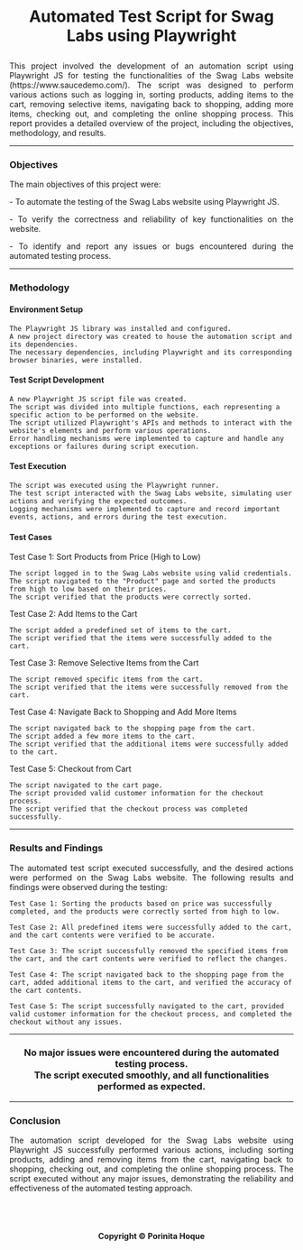 # <p align="center"> Automated Test Script for Swag Labs using Playwright </p>

<p align="justify">This project involved the development of an automation script using Playwright JS for testing the functionalities of the Swag Labs website (https://www.saucedemo.com/). The script was designed to perform various actions such as logging in, sorting products, adding items to the cart, removing selective items, navigating back to shopping, adding more items, checking out, and completing the online shopping process. This report provides a detailed overview of the project, including the objectives, methodology, and results.</p>

<hr>

### Objectives
<p align="justify">The main objectives of this project were:</p>
 <p align="justify">- To automate the testing of the Swag Labs website using Playwright JS.</p>
 <p align="justify">- To verify the correctness and reliability of key functionalities on the website.</p>
 <p align="justify">- To identify and report any issues or bugs encountered during the automated testing process.</p>

<hr>

### Methodology

#### Environment Setup

    The Playwright JS library was installed and configured.
    A new project directory was created to house the automation script and its dependencies.
    The necessary dependencies, including Playwright and its corresponding browser binaries, were installed.

#### Test Script Development

    A new Playwright JS script file was created.
    The script was divided into multiple functions, each representing a specific action to be performed on the website.
    The script utilized Playwright's APIs and methods to interact with the website's elements and perform various operations.
    Error handling mechanisms were implemented to capture and handle any exceptions or failures during script execution.

#### Test Execution

    The script was executed using the Playwright runner.
    The test script interacted with the Swag Labs website, simulating user actions and verifying the expected outcomes.
    Logging mechanisms were implemented to capture and record important events, actions, and errors during the test execution.

#### Test Cases

Test Case 1: Sort Products from Price (High to Low)

    The script logged in to the Swag Labs website using valid credentials.
    The script navigated to the "Product" page and sorted the products from high to low based on their prices.
    The script verified that the products were correctly sorted.

Test Case 2: Add Items to the Cart

    The script added a predefined set of items to the cart.
    The script verified that the items were successfully added to the cart.

Test Case 3: Remove Selective Items from the Cart

    The script removed specific items from the cart.
    The script verified that the items were successfully removed from the cart.

Test Case 4: Navigate Back to Shopping and Add More Items

    The script navigated back to the shopping page from the cart.
    The script added a few more items to the cart.
    The script verified that the additional items were successfully added to the cart.

Test Case 5: Checkout from Cart

    The script navigated to the cart page.
    The script provided valid customer information for the checkout process.
    The script verified that the checkout process was completed successfully.

<hr>

### Results and Findings

<p align="justify">The automated test script executed successfully, and the desired actions were performed on the Swag Labs website. The following results and findings were observed during the testing:</p>

    Test Case 1: Sorting the products based on price was successfully completed, and the products were correctly sorted from high to low.

    Test Case 2: All predefined items were successfully added to the cart, and the cart contents were verified to be accurate.

    Test Case 3: The script successfully removed the specified items from the cart, and the cart contents were verified to reflect the changes.

    Test Case 4: The script navigated back to the shopping page from the cart, added additional items to the cart, and verified the accuracy of the cart contents.

    Test Case 5: The script successfully navigated to the cart, provided valid customer information for the checkout process, and completed the checkout without any issues.

<hr>

### <p align="center">No major issues were encountered during the automated testing process. <br>The script executed smoothly, and all functionalities performed as expected.</p>

<hr>

### Conclusion
<p align="justify">The automation script developed for the Swag Labs website using Playwright JS successfully performed various actions, including sorting products, adding and removing items from the cart, navigating back to shopping, checking out, and completing the online shopping process. The script executed without any major issues, demonstrating the reliability and effectiveness of the automated testing approach.</p>


<br>
<br>

#### <p align="center"> Copyright © Porinita Hoque </p>

